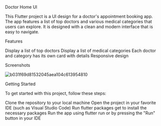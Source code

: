 Doctor Home UI

This Flutter project is a UI design for a doctor's appointment booking app. The app features a list of top doctors and various medical categories that users can explore. It is designed with a clean and modern interface that is easy to navigate.

Features

Display a list of top doctors
Display a list of medical categories
Each doctor and category has its own card with details
Responsive design

Screenshots

![b031f69d81532045aea104c613954810](https://user-images.githubusercontent.com/86409804/235219215-cb49f472-8205-4cdc-86c7-ecdf5f4c9501.png)


Getting Started

To get started with this project, follow these steps:

Clone the repository to your local machine
Open the project in your favorite IDE (such as Visual Studio Code)
Run flutter packages get to install the necessary packages
Run the app using flutter run or by pressing the "Run" button in your IDE
